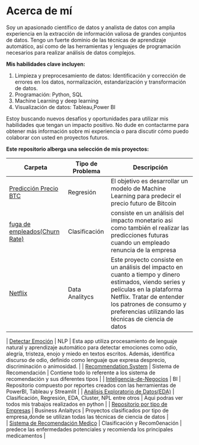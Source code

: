 # Acerca de mí
Soy un apasionado científico de datos y analista de datos con amplia experiencia en la extracción de información valiosa de grandes conjuntos de datos. Tengo un fuerte dominio de las técnicas  de aprendizaje automático, así como de las herramientas y lenguajes de programación necesarios para realizar análisis de datos complejos.  

**Mis habilidades clave incluyen:**

1. Limpieza y preprocesamiento de datos: Identificación y corrección de errores en los datos, normalización, estandarización y transformación de datos.
1. Programación: Python,  SQL
1. Machine Learning y deep learning
1. Visualización de datos: Tableau,Power BI

Estoy buscando nuevos desafíos y oportunidades para utilizar mis habilidades que tengan un impacto positivo. No dude en contactarme para obtener más información sobre mi experiencia o para discutir cómo puedo colaborar con usted en proyectos futuros.
   
**Este repositorio alberga una selección de mis proyectos:**   

| Carpeta | Tipo de Problema | Descripción |
|---|---|---|
| [Predicción Precio BTC](https://github.com/luishernand/predecir_precio_BTC) | Regresión | El objetivo es desarrollar un modelo de Machine Learning para predecir el precio futuro de Bitcoin | 
| [fuga de empleados(Churn Rate)](https://github.com/luishernand/fuga_empleados) | Clasificación | consiste en un análisis del impacto monetario asi como también el realizar las predicciones futuras cuando un empleado renuncia de la empresa |
| [Netflix](https://github.com/luishernand/NETFLIX/tree/main) | Data Analitycs |  Este proyecto consiste en un análisis del impacto en cuanto a tiempo y dinero estimados, viendo series y películas en la plataforma Netflix. Tratar de entender los patrones de consumo y preferencias utilizando las técnicas de ciencia de datos | 

| [Detectar Emoción](https://github.com/luishernand/detect_emotion/tree/main) | NLP | Esta app utiliza procesamiento de lenguaje natural y aprendizaje automático para detectar emociones como odio, alegría, tristeza, enojo y miedo en textos escritos. Además, identifica discurso de odio, definido como lenguaje que expresa desprecio, discriminación o animosidad. |
| [Recommendation System](https://github.com/luishernand/System_Recommendation/tree/main) | Sistema de Recomendación | Contiene todo lo referente a los sistema de recomendación y sus diferentes tipos | 
| [Inteligencia-de-Negocios](https://luishernand.github.io/Inteligencia-de-Negocios/) | BI | Repositorio  compuesto por reportes creados con las herramientas de PowerBI, Tableau y  Streamlit | 
| [Análisis Exploratorio de Datos(EDA)](https://luishernand.github.io/Analisis-EDA-predicciones/) | Clasificación, Regresión, EDA, Cluster, NPL entre otros | Aqui podras ver todos mis trabajos realizados en python |
| [Repositorio por tipo de Empresas](https://luishernand.github.io/Mis-proyectos-de-ML-por-tipo-Industrias/) | Business Anlaitycs | Proyectos clasificados por tipo de empresa,donde se utilizan todas las técnicas de ciencia de datos |   
| [Sistema de Recomendación Medico](https://github.com/luishernand/srm/tree/main) | Clasificación y Recom0enación | predece las enfermedades potenciales y recomienda los principales medicamentos | 

  



